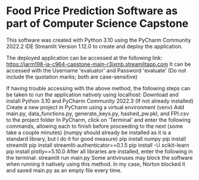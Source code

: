 # Food Price Prediction Software as part of Computer Science Capstone

This software was created with Python 3.10 using the PyCharm Community 2022.2 IDE
Streamlit Version 1.12.0 to create and deploy the application.

The deployed application can be accessed at the following link:
https://jarm198-ja-c964-capstone-main-r3ixmb.streamlitapp.com
It can be accessed with the Username 'evaluator' and Password 'evaluate' (Do not include the quotation marks; both are case-sensitive)

If having trouble accessing with the above method, the following steps can be taken to run the application natively using localhost:
Download and install Python 3.10 and PyCharm Community 2022.3 (If not already installed)
Create a new project in PyCharm using a virtual environment (venv)
Add main.py, data_functions.py, generate_keys.py, hashed_pw.pkl, and FPI.csv to the project folder
In PyCharm, click on 'Terminal' and enter the following commands, allowing each to finish before proceeding to the next (some take a couple minutes)
	(numpy should already be installed as it is a standard library, but I do it for good measure)
	pip install numpy
	pip install streamlit
	pip install streamlit-authenticator==0.1.5
	pip install -U scikit-learn
	pip install plotly==5.10.0
After all libraries are installed, enter the following in the terminal:
	streamlit run main.py
Some antiviruses may block the software when running it natively using this method. In my case, Norton blocked it and saved main.py as an empty file every time.
